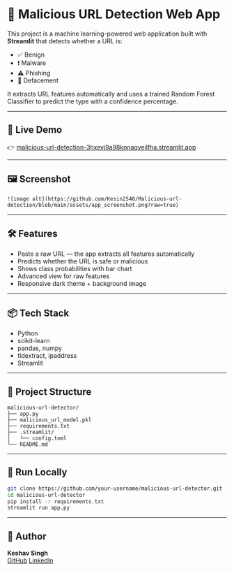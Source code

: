 # 🔐 Malicious URL Detection Web App

This project is a machine learning-powered web application built with **Streamlit** that detects whether a URL is:

- ✅ Benign  
- ❗ Malware  
- ⚠️ Phishing  
- 🚫 Defacement

It extracts URL features automatically and uses a trained Random Forest Classifier to predict the type with a confidence percentage.

---

## 🚀 Live Demo

👉 [malicious-url-detection-3hxevj9a98knnaqyejlfha.streamlit.app](https://malicious-url-detection-3hxevj9a98knnaqyejlfha.streamlit.app/)

---

## 🖼 Screenshot

```
![image alt](https://github.com/Kesin2540/Malicious-url-detection/blob/main/assets/app_screenshot.png?raw=true)
```

---

## 🛠 Features

- Paste a raw URL — the app extracts all features automatically
- Predicts whether the URL is safe or malicious
- Shows class probabilities with bar chart
- Advanced view for raw features
- Responsive dark theme + background image

---

## 📦 Tech Stack

- Python
- scikit-learn
- pandas, numpy
- tldextract, ipaddress
- Streamlit

---

## 📂 Project Structure

```
malicious-url-detector/
├── app.py
├── malicious_url_model.pkl
├── requirements.txt
├── .streamlit/
│   └── config.toml
└── README.md
```

---

## 🧪 Run Locally

```bash
git clone https://github.com/your-username/malicious-url-detector.git
cd malicious-url-detector
pip install -r requirements.txt
streamlit run app.py
```

---

## 👤 Author

**Keshav Singh**  
[GitHub](https://github.com/Kesin2540/)
[LinkedIn](https://linkedin.com/in/keshav-singh-1955b2317)

